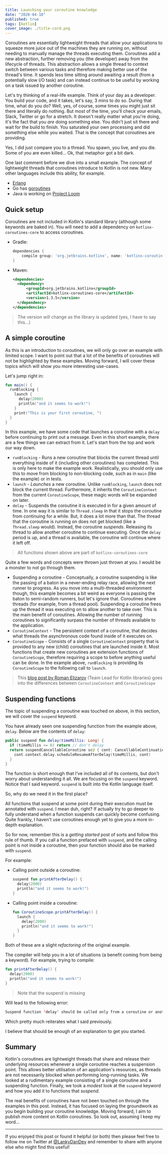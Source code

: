```yaml
---
title: Launching your coroutine knowledge
date: "2020-04-18"
published: true
tags: [kotlin]
cover_image: ./title-card.png
---
```


Coroutines are essentially lightweight threads that allow your applications to squeeze more juice out of the machines they are running on, without needing to manually manage the threads executing them. Coroutines add a new abstraction, further removing you (the developer) away from the lifecycle of threads. This abstraction allows a single thread to context switch between various tasks and therefore making better use of the thread's time. It spends less time sitting around awaiting a result (from a potentially slow I/O task) and can instead continue to be useful by working on a task issued by another coroutine.

Let's try thinking of a real-life example. Think of your day as a developer. You build your code, and it takes, let's say, 3 mins to do so. During that time, what do you do? Well, yes, of course, some times you might just sit there and literally do nothing. But most of the time, you'll check your emails, Slack, Twitter or go for a stretch. It doesn't really matter what you're doing, it's the fact that you _are_ doing something else. You didn't just sit there and wait for the build to finish. You saturated your own processing and did something else while you waited. That is the concept that coroutines are providing.

Yes, I did just compare you to a thread. You spawn, you live, and you die. Some of you are even killed... Ok, that metaphor got a bit dark.

One last comment before we dive into a small example. The concept of lightweight threads that coroutines introduce to Kotlin is not new. Many other languages include this ability, for example.

- [Erlang](https://erlang.org/doc/getting_started/conc_prog.html)
- Go has [goroutines](https://tour.golang.org/concurrency/1)
- Java is working on [Project Loom](https://cr.openjdk.java.net/~rpressler/loom/Loom-Proposal.html)

## Quick setup

Coroutines are not included in Kotlin's standard library (although some keywords are baked in). You will need to add a dependency on `kotlinx-coroutines-core` to access coroutines.

- Gradle:

    ```groovy
    dependencies {
        compile group: 'org.jetbrains.kotlinx', name: 'kotlinx-coroutines-core', version: '1.3.5'
    }
    ```

- Maven:

    ```xml
    <dependencies>
      <dependency>
          <groupId>org.jetbrains.kotlinx</groupId>
          <artifactId>kotlinx-coroutines-core</artifactId>
          <version>1.3.5</version>
      </dependency>
    </dependencies>
    ```

> The version will change as the library is updated (yes, I have to say this...)

## A simple coroutine

As this is an introduction to coroutines, we will only go over an example with limited scope. I want to point out that a lot of the benefits of coroutines will not be highlighted by these examples. Moving forward, I will cover these topics which will show you more interesting use-cases.

Let's jump right in:

```kotlin
fun main() {
  runBlocking {
    launch {
      delay(2000)
      println("and it seems to work!")
    }
    print("This is your first coroutine, ")
  }
}
```

In this example, we have some code that launches a coroutine with a `delay` before continuing to print out a message. Even in this short example, there are a few things we can extract from it. Let's start from the top and work our way down.

- `runBlocking` - Runs a new coroutine that blocks the current thread until everything inside of it (including other coroutines) has completed. This is only here to make the example work. Realistically, you should only use this to move from blocking to non-blocking code, such as in `main` (like the example) or in tests.
- `launch` - _Launches_ a new coroutine. Unlike `runBlocking`, `launch` does not block the current thread. Furthermore, it inherits the `CoroutineContext` from the current `CoroutineScope`, these magic words will be expanded on later.
- `delay` - Suspends the coroutine it is executed in for a given amount of time. In one way it is similar to `Thread.sleep` in that it stops the coroutine from continuing for a while. But, it does a lot more than that. The thread that the coroutine is running on does not get blocked (like a `Thread.sleep` would). Instead, the coroutine _suspends_. Releasing its thread to allow another coroutine to continue executing. Once the `delay` period is up, and a thread is available, the coroutine will continue where it left off.

> All functions shown above are part of `kotlinx-coroutines-core`

Quite a few words and concepts were thrown just thrown at you. I would be a monster to not go through them.

- Suspending a coroutine - Conceptually, a coroutine suspending is like the passing of a baton in a never-ending relay race, allowing the next runner to progress. As you move into a multi-threaded environment though, this example becomes a bit weird as everyone is passing the baton to semi-random runners, but let's ignore that. Coroutines share threads (for example, from a thread pool). Suspending a coroutine frees up the thread it was executing on to allow another to take over. This is the main benefit of coroutines. Allowing the number of running coroutines to significantly surpass the number of threads available to the application.
- `CoroutineContext` - The persistent context of a coroutine, that decides what threads the asynchronous code found inside of it executes on.
- `CoroutineScope` - Consists of a single `CoroutineContext` property that is provided to any new (child) coroutines that are launched inside it. Most functions that create new coroutines are extension functions of `CoroutineScope`, therefore requiring a scope to before anything useful can be done. In the example above, `runBlocking` is providing its `CoroutineScope` to the following call to `launch`.

> This [blog post by Roman Elizarov](https://medium.com/@elizarov/coroutine-context-and-scope-c8b255d59055#8293) (Team Lead for Kotlin libraries) goes into the differences between `CoroutineContext` and `CoroutineScope`

## Suspending functions

The topic of suspending a coroutine was touched on above, in this section, we will cover the `suspend` keyword.

You have already seen one suspending function from the example above, `delay`. Below are the contents of `delay`:

```kotlin
public suspend fun delay(timeMillis: Long) {
  if (timeMillis <= 0) return // don't delay
  return suspendCancellableCoroutine sc@ { cont: CancellableContinuation<Unit> ->
    cont.context.delay.scheduleResumeAfterDelay(timeMillis, cont)
  }
}
```

The function is short enough that I've included all of its contents, but don't worry about understanding it all. We are focusing on the `suspend` keyword. Notice that I said keyword. `suspend` is built into the Kotlin language itself.

So, why do we need it in the first place?

All functions that suspend at some point during their execution must be annotated with `suspend`. I mean duh, right? If actually try to go deeper to fully understand when a function suspends can quickly become confusing. Quite frankly, I haven't use coroutines enough yet to give you a more in-depth explanation.

So for now, remember this is a _getting started_ post of sorts and follow this rule of thumb. If you call a function prefaced with `suspend`, and the calling point is not inside a coroutine, then your function should also be marked with `suspend`.

For example:

- Calling point outside a coroutine:

    ```kotlin
    suspend fun printAfterDelay() {
      delay(2000)
      println("and it seems to work!")
    }
    ```


- Calling point inside a coroutine:

    ```kotlin
    fun CoroutineScope.printAfterDelay() {
      launch {
        delay(2000)
        println("and it seems to work!")
      }
    }
    ```

Both of these are a slight _refactoring_ of the original example.

The compiler will help you in a lot of situations (a benefit coming from being a keyword). For example, trying to compile:

```kotlin
fun printAfterDelay() {
  delay(2000)
  println("and it seems to work!")
}
```

> Note that the suspend is missing

Will lead to the following error:

```kotlin
Suspend function 'delay' should be called only from a coroutine or another suspend function
```

Which pretty much reiterates what I said previously.

I believe that should be enough of an explanation to get you started.

## Summary

Kotlin's coroutines are lightweight threads that share and release their underlying resources whenever a single coroutine reaches a suspension point. This allows better utilisation of an application's resources, as threads are not necessarily blocked when performing long-running tasks. We looked at a rudimentary example consisting of a single coroutine and a suspending function. Finally, we took a _modest_ look at the `suspend` keyword and how you add it to functions that _suspend_. 

The real benefits of coroutines have not been touched on through the examples in this post. Instead, it has focused on laying the groundwork as you begin building your coroutine knowledge. Moving forward, I aim to publish more content on Kotlin coroutines. So look out, assuming I keep my word...

----

If you enjoyed this post or found it helpful (or both) then please feel free to follow me on Twitter at [@LankyDanDev](https://twitter.com/LankyDanDev) and remember to share with anyone else who might find this useful!